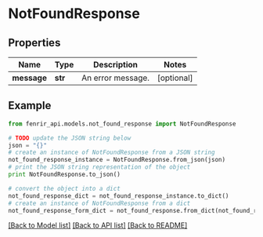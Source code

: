 # NotFoundResponse


## Properties

Name | Type | Description | Notes
------------ | ------------- | ------------- | -------------
**message** | **str** | An error message. | [optional] 

## Example

```python
from fenrir_api.models.not_found_response import NotFoundResponse

# TODO update the JSON string below
json = "{}"
# create an instance of NotFoundResponse from a JSON string
not_found_response_instance = NotFoundResponse.from_json(json)
# print the JSON string representation of the object
print NotFoundResponse.to_json()

# convert the object into a dict
not_found_response_dict = not_found_response_instance.to_dict()
# create an instance of NotFoundResponse from a dict
not_found_response_form_dict = not_found_response.from_dict(not_found_response_dict)
```
[[Back to Model list]](../README.md#documentation-for-models) [[Back to API list]](../README.md#documentation-for-api-endpoints) [[Back to README]](../README.md)


